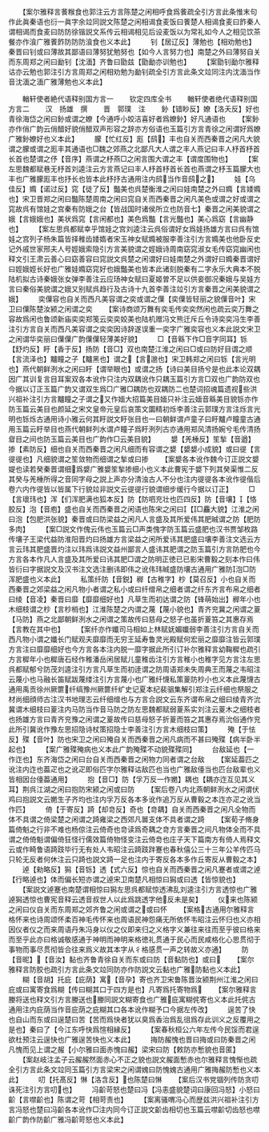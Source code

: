 <!-- { "loadSidebar": true } -->
　　【案尔雅释言餥糇食也郭注云方言陈楚之闲相呼食爲餥疏全引方言此条惟末句作此眞秦语也衍一眞字余竝同説文陈楚之闲相谒食麦饭曰餥楚人相谒食麦曰飵秦人谓相谒而食麦曰防防徐锴説文系传云相谒相见后设麦饭以为常礼如今人之相见饮茶餐亦作湌广雅餥飵防防防湌食也义本此】
　　钊【居辽反】薄勉也【相劝勉也】秦晋曰钊或曰薄故其鄙语曰薄努犹勉努也【如今人言努力也】南楚之外曰薄努自关而东周郑之闲曰勔钊【沈湎】齐鲁曰勖兹【勖勔亦训勉也】
　　【案勖钊勔尔雅释诂亦云勉也郭注引方言周郑之闲相劝勉为勔钊疏全引方言此条文竝同注内沈湎当作音沈湎之湎广雅薄勉也义本此】

　　輶轩使者絶代语释别国方言一
　　钦定四库全书
　　輶轩使者绝代语释别国方言二
　　汉　扬雄　撰
　　晋　郭璞　注
　　釥【错眇反】嫽【洛夭反】好也青徐海岱之闲曰釥或谓之嫽【今通呼小姣洁喜好者爲嫽釥】好凡通语也
　　【案釥亦作俏广韵云俏醋好貌俏醋双声形容之辞亦方俗语也玉篇引方言青徐之闲谓好爲嫽广雅釥嫽好也义本此】
　　朦【忙红反】厖【鸱】丰也自关而西秦晋之闲凡大貌谓之朦或谓之厖丰其通语也□魏之郊燕之北鄙凡大人谓之丰人燕记曰丰人杼首杼首长首也楚谓之伃【音序】燕谓之杼燕□之闲言围大谓之丰【谓度围物也】
　　【案左思魏都赋巷无杼首刘逵注云方言燕记曰丰人杼首杼首长首也燕谓之杼玉篇朦大也丰也广雅朦厖丰也抒长也皆本此杼抒古通用注内鸱当作音鸱之】
　　娃【乌佳反】嫷【诺过反】窕【徒了反】豓美也呉楚衡淮之闲曰娃南楚之外曰嫷【言婑嫷也】宋卫晋郑之闲曰豓陈楚周南之闲曰窕自关而西秦晋之闲凡美色或谓之好或谓之窕故呉有馆娃之宫秦有防娥之台【皆战国时诸侯所立也防音七】秦晋之闲美貌谓之娥【言娥娥也】美状爲窕【言闲都也】美色爲豓【言光豓也】美心爲窈【言幽静也】
　　【案左思呉都赋幸乎馆娃之宫刘逵注云呉俗谓好女爲娃扬雄方言曰呉有馆娃之宫列子杨朱篇皆择稚齿婑媠者宋玉神女赋嫷被服李善注引方言嫷美也他卧反史记外戚世家邢夫人号娙娥索隐引方言美貌谓之娙娥诗周南窈窕淑女毛传窈窕幽闲也释文引王肃云善心曰窈善容曰窕説文呉楚之闲谓好曰娃南楚之外谓好曰嫷秦晋谓好曰娙娥娙长好也广雅娃嫷窈窕好也娥豓美也皆本此诸刻脱秦有二字永乐大典本不脱陆机拟古诗秦娥张女弹李善注云应玚神女赋曰夏姬曽不足以供妾御况秦娥与吴娃方言曰秦俗美貌谓之娥又别赋呉趋行及古诗十九首李善注竝引方言秦晋之闲美貌谓之娥】
　　奕僷容也自关而西凡美容谓之奕或谓之僷【奕僷皆轻丽之貌僷音叶】宋卫曰僷陈楚汝颍之闲谓之奕
　　【案诗商颂万舞有奕毛传奕奕然闲也疏云奕万舞之容故爲闲也鲁颂新庙奕奕郑笺云奕奕姣美也陆机赠冯文熊迁斥丘令诗奕奕冯生李善注引方言自关而西凡美容谓之奕奕因诗辞遂误重一奕字广雅奕容也义本此説文宋卫之闲谓华奕丽曰僷僷广韵僷僷轻薄美好貌】
　　□【音緜下作□音字同耳】铄【舒灼反】盱【香于反】扬防【音□】双也南楚江淮之闲曰□或曰防好目谓之顺【言流泽也】黸瞳之子【黸黑也】谓之【言邈也】宋卫韩郑之闲曰铄【言光明也】燕代朝鲜洌水之闲曰盱【谓举眼也】或谓之扬【诗曰美目扬兮是也此本论双耦因广其训复言目耳案双各本讹作只注内双耦讹作只耦玉篇引方言□双也广韵防双也今据以订正玉篇广韵又谓双生爲□广雅□耦防也双耦防二也楚词招魂篇遗视些洪兴祖补注引方言黸瞳之子谓之又作媔大招篇美目媔只补注云媔音緜美目貌铄亦作防玉篇云美目也颜延之宋文皇帝元皇后哀策文圜精初烁李善注云郭璞方言注烁言光明也铄烁古通用诗小雅云何其盱説文盱张目也一曰朝鲜谓卢童子曰盱黸卢瞳童古通用玉篇云盱举目也燕代朝鲜列水谓卢瞳子爲盱洌列古亦通用郑风清扬婉兮毛传清扬睂目之间也防玉篇云美目也广韵作□云美目貌】
　　嫢【羌棰反】笙揫【音遒】掺【素防反】细也自关而西秦晋之闲凡细而有容谓之嫢【嫢嫢小成貌】或曰徥【言徥徥也】凡细貌谓之笙敛物而细谓之揫或曰掺
　　【案嫢各本讹作魏今订正説文嫢媞也读若癸秦晋谓细爲嫢广雅嫢笙揫掺细小也义本此曹宪于嫢下列其癸渠惟二反其癸与羌棰所得之音同字母之説上声亦分清浊古人不分也注内徥徥各本讹作徥偕后卷六内作徥皆以皆属下行貌竝非説文云徥徥行貌谓细步缓行今据以订正】
　　□【言瓌玮也】浑【们浑肥满也狐本反】防【防呬充壮也匹四反】防【音壤】【恪胶反】泡【音庖】盛也自关而西秦晋之闲语也陈宋之闲曰【□麤大貌】江淮之闲曰泡【包肥洪张貌】秦晋或曰防梁益之闲凡人言盛及其所爱伟其肥晠谓之防【肥防多肉】
　　【案□説文作傀云伟也玉篇云□声类傀字防玉篇云盛肥也汉书贾邹枚路传壤子王梁代益防淮阳晋灼曰扬雄方言梁益之闲所爱讳其肥盛曰壤李善注文选云方言云玮其肥盛晋灼注以玮爲讳説文益州鄙言人盛讳其肥谓之防玉篇引方言防肥也今方言各本作凡人言盛及其所爱曰讳其肥□谓之防明正徳已已影宋曹毅之刻本作曰伟皆衍曰字据説文及汉书注文选注删讳即伟之讹伟玮晠盛防壤古通用广雅防泡□防浑肥盛也义本此】
　　私策纤防【音鋭】稺【古稚字】杪【莫召反】小也自关而西秦晋之郊梁益之闲凡物小者谓之私小或曰纤缯帛之细者谓之纤东齐言布帛之细者曰绫【音凌】秦晋曰靡【靡靡细好也】凡草生而初达谓之防【锋萌始出】稺年小也木细枝谓之杪【言杪梢也】江淮陈楚之内谓之蔑【蔑小貌也】青齐兖冀之闲谓之葼【马防】燕之北鄙朝鲜洌水之闲谓之策故传曰慈母之怒子也虽折葼笞之其惠存焉【言教在其中也】
　　【案纤亦作孅司马相如上林赋妩媚孅弱李善注引方言自关而西凡物小谓之孅长门赋观夫靡靡而无穷王延寿鲁灵光殿赋何宏丽之靡靡注皆云郭璞方言注曰靡靡细好也今方言各本注内脱一靡字据此所引订补尔雅释言幼鞠穉也疏引方言穉年小也穉唐石经作稚潘岳闲居赋儿童稚齿注引方言稚小也稚字见方言注左思呉都赋郁兮防茂刘逵注引方言凡草生而初逹谓之防周语郑未失周典王而蔑之韦昭注云蔑小也马融长笛赋跋蔑缕注引方言蔑小也广雅纤懱私策葼防杪小也义本此蔑懱古通用禹贡徐州厥篚纤缟豫州厥篚纤纩史记夏本纪裴骃集解引郑注云纤细也祭服之材尚细顔师古注汉书地理志云纤细缯也与方言合説文云东齐谓布帛之细曰绫青齐沇冀谓木细枝曰葼注内马防当作音马防之防左思魏都赋弱葼系实刘注云葼木之细枝者也扬雄方言曰青齐兖豫之闲谓之葼故传曰慈母怒子折葼而笞之其惠存焉沇俗通作兖此所引冀讹作豫左思招隐诗杖策招隐士李善注引方言木细枝曰策】
　　殗【于怯反】殜【音叶】防也宋卫之闲曰殗自关而西秦晋之闲凡病而不甚曰殗殜【病半卧半起也】
　　【案广雅殜殗病也义本此广韵殗殜不动貌殜殜同】
　　台敌延也【一作迮也】东齐海岱之闲曰台自关而西秦晋之闲物力同者谓之台敌
　　【案延葢匹之讹注内迮也葢疋也之讹疋即俗匹字尔雅释诂敌匹也当也广雅敌儓当也匹台敌辈也义皆相因台儓葢通用】
　　抱【音□】防【孚万反一作嬎】耦也【耦亦迮互见其义耳】荆呉江湖之闲曰抱防宋颍之闲或曰防
　　【案后卷八内北燕朝鲜洌水之闲谓伏鸡曰抱説文云嬎生子齐均也注内孚万反各本多讹作追万反从曹毅之本迮亦疋之讹当作匹】
　　倚【于寄反】踦【却竒反】奇也【竒耦】自关而西秦晋之闲凡全物而体不具谓之倚梁楚之闲谓之踦雍梁之西郊凡嘼支体不具者谓之踦
　　【案荀子脩身篇倚魁之行非不难也杨倞注云倚奇也竒读爲奇耦之竒方言秦晋之间凡物体全而不具谓之倚倚魁谓偏倚狂怪行儒效篇倚物怪变注云倚竒也庄子天下篇南方有倚人焉释文云或作畸鲁语踦跂毕行无有处人韦昭注云踦跂跘蹇也春秋僖公三十三年公羊传匹马只轮无反者何休注云只踦也説文踦一足也注内于寄反各本多作丘寄反从曹毅之本】
　　逴【勑略反】獡【音铄】透【式六反】惊也自关而西秦晋之闲凡蹇者或谓之逴【行略逴也】体而偏长短亦谓之逴宋卫南楚凡相惊曰獡或曰透【皆惊貌也】
　　【案説文逴蹇也南楚谓相惊曰獡左思呉都赋惊透沸乱刘逵注引方言透惊也广雅逴獡透惊也曹宪音释云透音叔世人以此爲跳透字他反未是矣】
　　仪来也陈颍之闲曰仪自关而东周郑之郊齐鲁之闲或谓之或曰怀
　　【案格古通用尔雅释言格怀来也诗周颂怀柔百神毛传怀来也周语民神怨痛无所依怀韦昭注云怀归也义亦相因仪者仪之而来周语丹朱冯身以仪之仪即来归之义格字义兼往来往而至乎彼曰格来而至乎此亦曰格诚敬感通于神明而神明来格徳礼贯通于民心而民咸格化心思贯彻于事物而事尽贯彻皆合往来爲义故其本字从彳格感贯一声之转故义亦通】
　　防【音昵】【音汝】黏也齐鲁青徐自关而东或曰防【音黏防也】或曰
　　【案尔雅释言防胶也疏引方言此条文竝同防亦作防説文云黏也广雅防黏也义本此】
　　糊【音胡】托庇【庇荫】寓【音孕】寄也齐卫宋鲁陈晋汝颍荆州江淮之闲曰庇或曰寓寄食爲糊【传曰糊其口于四方是也】凡寄爲托寄物爲
　　【案尔雅释言媵将送也释文引方言媵送也媵同説文糊寄食也广雅庇寓糊侂寄也义本此托侂古通用注内庇荫当作音庇荫之庇糊其口各本讹作糊予口今据左传改】
　　逞苦了快也自山而东或曰逞楚曰苦【苦而爲快者犹以臭爲香治爲乱徂爲存此训义之反覆用之是也】秦曰了【今江东呼快爲愃相縁反】
　　【案春秋桓公六年左传今民馁而君逞欲杜预注云逞快也广雅逞苦快也义本此】
　　挴防赧愧也晋曰挴或曰防秦晋之闲凡愧而见上谓之赧【小尔雅曰面赤愧曰赧】梁宋曰防【敕防亦慙貌也音匿】
　　【案赵岐注孟子云赧赧然面赤心不正之貌也説文赧面慙赤也尔雅释言愧惭也疏全引方言此条文竝同玉篇引方言梁宋之闲谓媿曰防愧媿古通用广雅挴赧防慙也义本此】
　　叨【托髙反】惏【洛含反】也陈楚曰惏
　　【案后汉书党锢列传防贪叨诛死注引方言叨也】
　　冯齘苛怒也楚曰冯【冯恚盛貌楚词曰康回冯怒】小怒曰齘【言噤齘也】陈谓之苛【相苛责也】
　　【案离骚喟冯心而歴兹洪兴祖补注引方言冯怒也楚曰冯齘各本讹作□注内同今订正説文齘齿相切也玉篇云噤齘切齿怒也噤齘广韵作防齘广雅冯齘苛怒也义本此】
